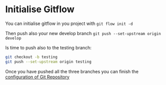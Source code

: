# Initialise Gitflow

You can initialise gitflow in you project with `git flow init -d`

Then push also your new develop branch `git push --set-upstream origin develop`

Is time to push also to the testing branch:

```bash
git checkout -b testing
git push --set-upstream origin testing
```

Once you have pushed all the three branches you can finish the [configuration of Git Repository](../configure_git_repository.md)
